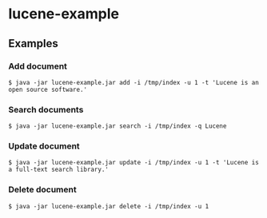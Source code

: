 # lucene-example

## Examples

### Add document

```
$ java -jar lucene-example.jar add -i /tmp/index -u 1 -t 'Lucene is an open source software.'
```

### Search documents

```
$ java -jar lucene-example.jar search -i /tmp/index -q Lucene
```

### Update document

```
$ java -jar lucene-example.jar update -i /tmp/index -u 1 -t 'Lucene is a full-text search library.'
```

### Delete document

```
$ java -jar lucene-example.jar delete -i /tmp/index -u 1
```